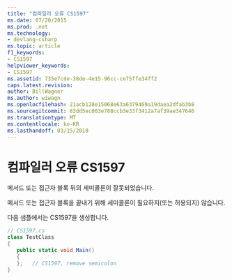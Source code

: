 ```yaml
---
title: "컴파일러 오류 CS1597"
ms.date: 07/20/2015
ms.prod: .net
ms.technology:
- devlang-csharp
ms.topic: article
f1_keywords:
- CS1597
helpviewer_keywords:
- CS1597
ms.assetid: 735e7cde-38de-4e15-96cc-ce75ffe34ff2
caps.latest.revision: 
author: BillWagner
ms.author: wiwagn
ms.openlocfilehash: 21acb128e15068e63a6379469a19daea2dfab3b8
ms.sourcegitcommit: 83dd5ec003e788ccb3e33f3412a7af39ae347646
ms.translationtype: MT
ms.contentlocale: ko-KR
ms.lasthandoff: 03/15/2018
---
```

# <a name="compiler-error-cs1597"></a>컴파일러 오류 CS1597
메서드 또는 접근자 블록 뒤의 세미콜론이 잘못되었습니다.  
  
 메서드 또는 접근자 블록을 끝내기 위해 세미콜론이 필요하지(또는 허용되지) 않습니다.  
  
 다음 샘플에서는 CS1597을 생성합니다.  
  
```csharp  
// CS1597.cs  
class TestClass  
{  
   public static void Main()  
   {  
   };   // CS1597, remove semicolon  
}  
```

